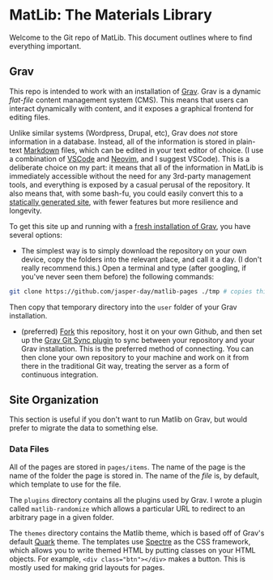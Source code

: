 # MatLib: The Materials Library

Welcome to the Git repo of MatLib. This document outlines where to find everything important.

## Grav

This repo is intended to work with an installation of [Grav](https://getgrav.org). Grav is a dynamic *flat-file* content management system (CMS). This means that users can interact dynamically with content, and it exposes a graphical frontend for editing files. 

Unlike similar systems (Wordpress, Drupal, etc), Grav does *not* store information in a database. Instead, all of the information is stored in plain-text [Markdown](https://commonmark.org/) files, which can be edited in your text editor of choice. (I use a combination of [VSCode](https://code.visualstudio.com/) and [Neovim](https://neovim.io/), and I suggest VSCode). This is a deliberate choice on my part: it means that all of the information in MatLib is immediately accessible without the need for any 3rd-party management tools, and everything is exposed by a casual perusal of the repository. It also means that, with some bash-fu, you could easily convert this to a [statically generated site](https://www.digitalocean.com/community/conceptual-articles/introduction-to-static-site-generators), with fewer features but more resilience and longevity.

To get this site up and running with a [fresh installation of Grav](https://learn.getgrav.org/17/basics/installation), you have several options: 

- The simplest way is to simply download the repository on your own device, copy the folders into the relevant place, and call it a day. (I don't really recommend this.) Open a terminal and type (after googling, if you've never seen them before) the following commands:
```bash
git clone https://github.com/jasper-day/matlib-pages ./tmp # copies this repository into a temporary folder
```
Then copy that temporary directory into the `user` folder of your Grav installation. 
- (preferred) [Fork](https://docs.github.com/en/get-started/quickstart/fork-a-repo) this repository, host it on your own Github, and then set up the [Grav Git Sync plugin](https://github.com/trilbymedia/grav-plugin-git-sync) to sync between your repository and your Grav installation. This is the preferred method of connecting. You can then clone your own repository to your machine and work on it from there in the traditional Git way, treating the server as a form of continuous integration.

## Site Organization

This section is useful if you don't want to run Matlib on Grav, but would prefer to migrate the data to something else.

### Data Files

All of the pages are stored in `pages/items`. The name of the page is the name of the folder the page is stored in. The name of the *file* is, by default, which template to use for the file.

The `plugins` directory contains all the plugins used by Grav. I wrote a plugin called `matlib-randomize` which allows a particular URL to redirect to an arbitrary page in a given folder.

The `themes` directory contains the Matlib theme, which is based off of Grav's default [Quark](https://github.com/getgrav/grav-theme-quark) theme. The templates use [Spectre](https://picturepan2.github.io/spectre/) as the CSS framework, which allows you to write themed HTML by putting classes on your HTML objects. For example, `<div class="btn"></div>` makes a button. This is mostly used for making grid layouts for pages.
